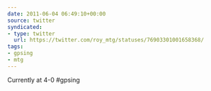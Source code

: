 ```yaml
---
date: 2011-06-04 06:49:10+00:00
source: twitter
syndicated:
- type: twitter
  url: https://twitter.com/roy_mtg/statuses/76903301001658368/
tags:
- gpsing
- mtg
---
```


Currently at 4-0 #gpsing